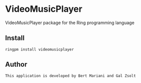 # VideoMusicPlayer

VideoMusicPlayer package for the Ring programming language

## Install

	ringpm install videomusicplayer

## Author

	This application is developed by Bert Mariani and Gal Zsolt